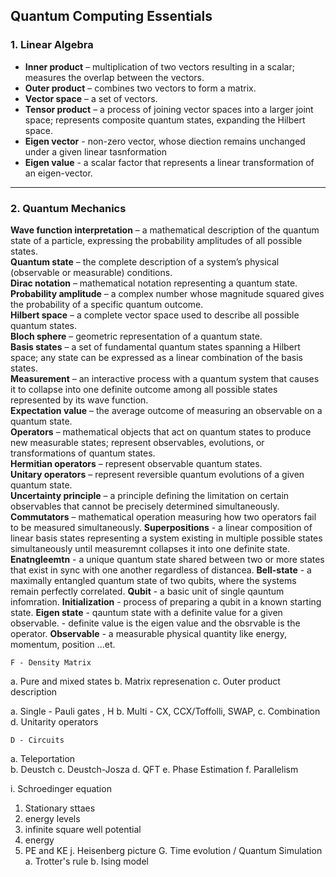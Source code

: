 ## Quantum Computing Essentials

### 1. Linear Algebra  
- **Inner product** – multiplication of two vectors resulting in a scalar; measures the overlap between the vectors.  
- **Outer product** – combines two vectors to form a matrix.  
- **Vector space** – a set of vectors.  
- **Tensor product** – a process of joining vector spaces into a larger joint space; represents composite quantum states, expanding the Hilbert space.  
- **Eigen vector** - non-zero vector, whose diection remains unchanged under a given linear tasnformation
- **Eigen value** - a scalar factor that represents a linear transformation of an eigen-vector.
---

### 2. Quantum Mechanics  
**Wave function interpretation** – a mathematical description of the quantum state of a particle, expressing the probability amplitudes of all possible states.  
**Quantum state** – the complete description of a system’s physical (observable or measurable) conditions.  
**Dirac notation** – mathematical notation representing a quantum state.  
**Probability amplitude** – a complex number whose magnitude squared gives the probability of a specific quantum outcome.  
**Hilbert space** – a complete vector space used to describe all possible quantum states.  
**Bloch sphere** – geometric representation of a quantum state.  
**Basis states** – a set of fundamental quantum states spanning a Hilbert space; any state can be expressed as a linear combination of the basis states.  
**Measurement** – an interactive process with a quantum system that causes it to collapse into one definite outcome among all possible states represented by its wave function.  
**Expectation value** – the average outcome of measuring an observable on a quantum state.  
**Operators** – mathematical objects that act on quantum states to produce new measurable states; represent observables, evolutions, or transformations of quantum states.  
**Hermitian operators** – represent observable quantum states.  
**Unitary operators** – represent reversible quantum evolutions of a given quantum state.  
**Uncertainty principle** – a principle defining the limitation on certain observables that cannot be precisely determined simultaneously.  
**Commutators** – mathematical operation measuring how two operators fail to be measured simultaneously.
**Superpositions** - a linear composition of linear basis states representing a system existing in multiple possible states simultaneously until measuremnt collapses it into one definite state.
**Enatngleemtn** - a unique quantum state shared between two or more states that exist in sync with one another regardless of distancea. 
**Bell-state** - a maximally entangled quantum state of two qubits, where the systems remain perfectly correlated.
**Qubit** - a basic unit of single qauntum infomration.
**Initialization** - process of preparing a qubit in a known starting state.
**Eigen state** - qauntum state with a definite value for a given observable.
                - definite value is the eigen value and the obsrvable is the operator.
**Observable** - a measurable physical quantity like energy, momentum, position ...et.



    F - Density Matrix
a. Pure and mixed states 
b. Matrix represenation 
c. Outer product description
  

a. Single - Pauli gates , H 
b. Multi - CX, CCX/Toffolli, SWAP, 
c. Combination 
d. Unitarity operators  
  

    D - Circuits 
a. Teleportation  
b. Deustch
c. Deustch-Josza 
d. QFT
e. Phase Estimation
f. Parallelism

i.  Schroedinger equation
  1. Stationary sttaes 
  2. energy levels 
  3. infinite square well potential
  4. energy
  5. PE and KE
j. Heisenberg picture
    G. Time evolution / Quantum Simulation 
a. Trotter's rule
b. Ising model 




  

 
